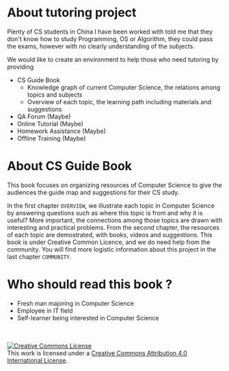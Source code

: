 # About tutoring project 

Plenty of CS students in China I have been worked with told me that they don't know how to study Programming, OS or Algorithm, they could pass the exams, however with no clearly understanding of the subjects.

We would like to create an environment to help those who need tutoring by providing
* CS Guide Book
  * Knowledge graph of current Computer Science, the relations among topics and subjects
  * Overview of each topic, the learning path including materials and suggestions 
* QA Forum (Maybe)
* Online Tutorial (Maybe)
* Homework Assistance (Maybe)
* Offline Training (Maybe)

# About CS Guide Book 

This book focuses on organizing resources of Computer Science to give the audiences the guide map and suggestions for their CS study.

In the first chapter `OVERVIEW`, we illustrate each topic in Computer Science by answering questions such as where this topic is from and why it is useful? More important, the connections among those topics are drawn with interesting and practical problems. From the second chapter, the resources of each topic are demostrated, with books, videos and suggestions. This book is under Creative Common Licence, and we do need help from the community. You will find more logistic information about this project in the last chapter `COMMUNITY`.


# Who should read this book ?

* Fresh man majoring in Computer Science
* Employee in IT field
* Self-learner being interested in Computer Science



<br /><br /><a rel="license" href="http://creativecommons.org/licenses/by/4.0/"><img alt="Creative Commons License" style="border-width:0" src="https://i.creativecommons.org/l/by/4.0/88x31.png" /></a><br />This work is licensed under a <a rel="license" href="http://creativecommons.org/licenses/by/4.0/">Creative Commons Attribution 4.0 International License</a>.
